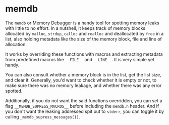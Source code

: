 # memdb

The `memdb` or Memory Debugger is a handy tool for spotting memory leaks with little to no effort. In a nutshell, it keeps track of memory blocks allocated by `malloc`, `strdup`, `calloc` and `realloc` and deallocated by `free` in a list, also holding metadata like the size of the memory block, file and line of allocation.

It works by overriding these functions with macros and extracting metadata from predefined macros like `__FILE__` and `__LINE__`. It is very simple yet handy.

You can also consult whether a memory block is in the list, get the list size, and clear it. Generally, you'd want to check whether it is empty or not, to make sure there was no memory leakage, and whether there was any error spotted.

Additionally, if you do not want the said functions overridden, you can set a flag `__MEMDB_SUPRESS_MACROS__` before including the `memdb.h` header. And if you don't want the leaking addressed spit out to `stderr`, you can toggle it by calling `_memdb_supress_messages(1)`.
